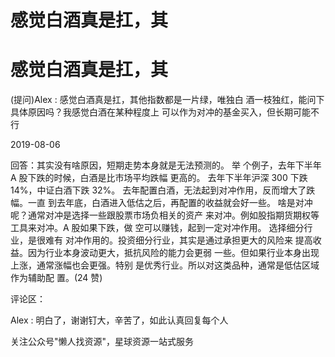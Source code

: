 # 感觉白酒真是扛，其

# 感觉白酒真是扛，其

(提问)Alex : 感觉白酒真是扛，其他指数都是一片绿，唯独白 酒一枝独红，能问下具体原因吗？我感觉白酒在某种程度上 可以作为对冲的基金买入，但长期可能不行

2019-08-06

回答：其实没有啥原因，短期走势本身就是无法预测的。 举 个例子，去年下半年 A 股下跌的时候，白酒是比市场平均跌幅 更高的。 去年下半年沪深 300 下跌 14%，中证白酒下跌 32%。 去年配置白酒，无法起到对冲作用，反而增大了跌幅。一直 到去年底，白酒进入低估之后，再配置的收益就会好一些。 啥是对冲呢？通常对冲是选择一些跟股票市场负相关的资产 来对冲。例如股指期货期权等工具来对冲。A 股如果下跌，做 空可以赚钱，起到一定对冲作用。 选择细分行业，是很难有 对冲作用的。投资细分行业，其实是通过承担更大的风险来 提高收益。因为行业本身波动更大，抵抗风险的能力会更弱 一些。但如果行业本身出现上涨，通常涨幅也会更强。特别 是优秀行业。所以对这类品种，通常是低估区域作为辅助配 置。(24 赞)

评论区：

Alex : 明白了，谢谢钉大，辛苦了，如此认真回复每个人

关注公众号"懒人找资源"，星球资源一站式服务